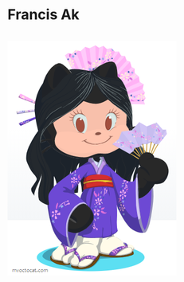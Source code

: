# Francis Ak


<!DOCTYPE html>
  <html>
    <head>
    </head>
    <body>
      <br><img src="https://github.com/Francis-Akemi/Francis-Akemi/blob/master/octafran.png">
    </body>
  </html>



